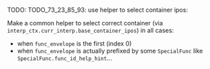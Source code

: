 TODO: TODO_73_23_85_93: use helper to select container ipos:

Make a common helper to select correct container (via `interp_ctx.curr_interp.base_container_ipos`) in all cases:
  *   when `func_envelope` is the first (index 0)
  *   when `func_envelope` is actually prefixed by some `SpecialFunc` like `SpecialFunc.func_id_help_hint`...
